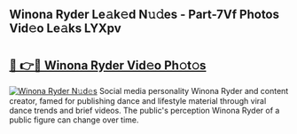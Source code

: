 ## Winona Ryder Le𝚊k𝚎d N𝚞𝚍es - Part-7Vf Photos Vid𝚎o Le𝚊ks LYXpv

# <h2><a href="http://fbezxm6.evod.top/?m=Winona+Ryder">🔗 👉🔴 Winona Ryder Vid𝚎o Ph𝚘t𝚘s</a></h2>

[![Winona Ryder N𝚞d𝚎s](https://i.imgur.com/8V9OHl7.gif)](http://fbezxm6.evod.top/?m=Winona+Ryder)
Social media personality Winona Ryder and content creator, famed for publishing dance and lifestyle material through viral dance trends and brief videos. The public's perception Winona Ryder of a public figure can change over time. 
